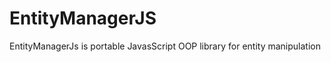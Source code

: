 EntityManagerJS
=========

EntityManagerJs is portable JavasScript OOP library for entity manipulation
